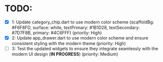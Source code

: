 # TODO:

- [x] 1: Update category_chip.dart to use modern color scheme (scaffoldBg: #F6F8FD, surface: white, textPrimary: #1B1D28, textSecondary: #7D7F8B, primary: #4C6FFF) (priority: High)
- [x] 2: Update app_drawer.dart to use modern color scheme and ensure consistent styling with the modern theme (priority: High)
- [ ] 3: Test the updated widgets to ensure they integrate seamlessly with the modern UI design (**IN PROGRESS**) (priority: Medium)
